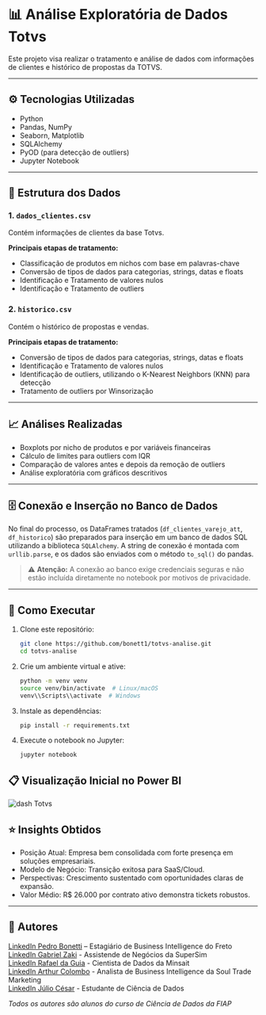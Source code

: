 # 📊 Análise Exploratória de Dados Totvs

Este projeto visa realizar o tratamento e análise de dados com informações de clientes e histórico de propostas da TOTVS.

---

## ⚙️ Tecnologias Utilizadas

- Python
- Pandas, NumPy
- Seaborn, Matplotlib
- SQLAlchemy
- PyOD (para detecção de outliers)
- Jupyter Notebook

---

## 📁 Estrutura dos Dados

### 1. `dados_clientes.csv`

Contém informações de clientes da base Totvs.

**Principais etapas de tratamento:**

- Classificação de produtos em nichos com base em palavras-chave
- Conversão de tipos de dados para categorias, strings, datas e floats
- Identificação e Tratamento de valores nulos
- Identificação e Tratamento de outliers

### 2. `historico.csv`

Contém o histórico de propostas e vendas.

**Principais etapas de tratamento:**

- Conversão de tipos de dados para categorias, strings, datas e floats
- Identificação e Tratamento de valores nulos
- Identificação de outliers, utilizando o K-Nearest Neighbors (KNN) para detecção
- Tratamento de outliers por Winsorização

---

## 📈 Análises Realizadas

- Boxplots por nicho de produtos e por variáveis financeiras
- Cálculo de limites para outliers com IQR
- Comparação de valores antes e depois da remoção de outliers
- Análise exploratória com gráficos descritivos

---

## 🗄️ Conexão e Inserção no Banco de Dados

No final do processo, os DataFrames tratados (`df_clientes_varejo_att`, `df_historico`) são preparados para inserção em um banco de dados SQL utilizando a biblioteca `SQLAlchemy`. A string de conexão é montada com `urllib.parse`, e os dados são enviados com o método `to_sql()` do pandas.

> ⚠️ **Atenção:** A conexão ao banco exige credenciais seguras e não estão incluída diretamente no notebook por motivos de privacidade.

---

## 🚀 Como Executar

1. Clone este repositório:
   ```bash
   git clone https://github.com/bonett1/totvs-analise.git
   cd totvs-analise
   ```

2. Crie um ambiente virtual e ative:
   ```bash
   python -m venv venv
   source venv/bin/activate  # Linux/macOS
   venv\\Scripts\\activate  # Windows
   ```

3. Instale as dependências:
   ```bash
   pip install -r requirements.txt
   ```

4. Execute o notebook no Jupyter:
   ```bash
   jupyter notebook
   ```

## 📋 Visualização Inicial no Power BI
![dash Totvs](https://github.com/user-attachments/assets/e2e6328f-64d9-4d99-86d4-a64fc0f027af)

## ⭐ Insights Obtidos

- Posição Atual: Empresa bem consolidada com forte presença em soluções empresariais.
- Modelo de Negócio: Transição exitosa para SaaS/Cloud.
- Perspectivas: Crescimento sustentado com oportunidades claras de expansão.
- Valor Médio: R$ 26.000 por contrato ativo demonstra tickets robustos.

---

## 📌 Autores

[LinkedIn Pedro Bonetti](https://www.linkedin.com/in/pedro-bonetti/) – Estagiário de Business Intelligence do Freto<br>
[LinkedIn Gabriel Zaki](https://www.linkedin.com/in/gabrielzaki/) - Assistende de Negócios da SuperSim<br>
[LinkedIn Rafael da Guia](https://www.linkedin.com/in/rafadaguia/) - Cientista de Dados da Minsait<br>
[LinkedIn Arthur Colombo](https://www.linkedin.com/in/arthurcolombomello/) - Analista de Business Intelligence da Soul Trade Marketing<br>
[LinkedIn Júlio César](https://www.linkedin.com/in/julio-cesar-data/) - Estudante de Ciência de Dados

*Todos os autores são alunos do curso de Ciência de Dados da FIAP*
